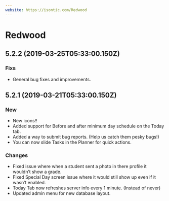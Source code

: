 ```yaml
---
website: https://isontic.com/Redwood
---
```


# Redwood

## 5.2.2 (2019-03-25T05:33:00.150Z)

### Fixs

- General bug fixes and improvements.

## 5.2.1 (2019-03-21T05:33:00.150Z)

### New

- New icons!!
- Added support for Before and after minimum day schedule on the Today tab.
- Added a way to submit bug reports. (Help us catch them pesky bugs!)
- You can now slide Tasks in the Planner for quick actions.

### Changes

- Fixed issue where when a student sent a photo in there profile it wouldn’t show a grade.
- Fixed Special Day screen issue where it would still show up even if it wasn’t enabled.
- Today Tab now refreshes server info every 1 minute. (Instead of never)
- Updated admin menu for new database layout.
